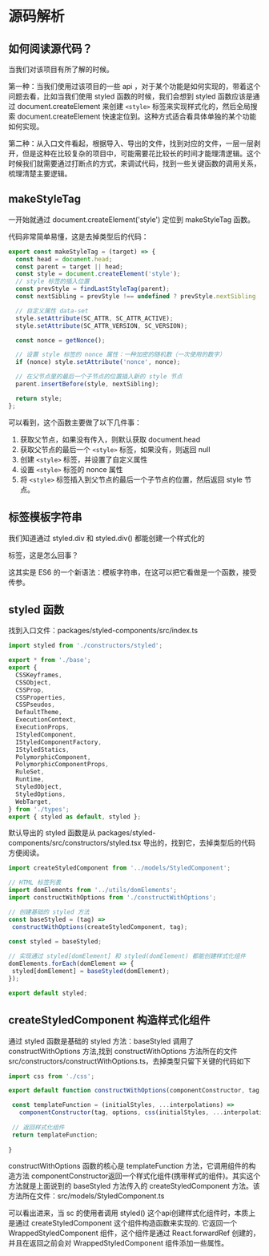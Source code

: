 # 源码解析

## 如何阅读源代码？

当我们对该项目有所了解的时候。

第一种：当我们使用过该项目的一些 api ，对于某个功能是如何实现的，带着这个问题去看，比如当我们使用 styled 函数的时候，我们会想到 styled 函数应该是通过 document.createElement 来创建 `<style>` 标签来实现样式化的，然后全局搜索 document.createElement 快速定位到。这种方式适合看具体单独的某个功能如何实现。

第二种：从入口文件看起，根据导入、导出的文件，找到对应的文件，一层一层剥开，但是这种在比较复杂的项目中，可能需要花比较长的时间才能理清逻辑。这个时候我们就需要通过打断点的方式，来调试代码，找到一些关键函数的调用关系，梳理清楚主要逻辑。


## makeStyleTag

一开始就通过 document.createElement('style') 定位到 makeStyleTag 函数。

代码非常简单易懂，这是去掉类型后的代码：

```js
export const makeStyleTag = (target) => {
  const head = document.head;
  const parent = target || head;
  const style = document.createElement('style');
  // style 标签的插入位置
  const prevStyle = findLastStyleTag(parent);
  const nextSibling = prevStyle !== undefined ? prevStyle.nextSibling : null;

  // 自定义属性 data-set
  style.setAttribute(SC_ATTR, SC_ATTR_ACTIVE);
  style.setAttribute(SC_ATTR_VERSION, SC_VERSION);

  const nonce = getNonce();

  // 设置 style 标签的 nonce 属性：一种加密的随机数（一次使用的数字）
  if (nonce) style.setAttribute('nonce', nonce);

  // 在父节点里的最后一个子节点的位置插入新的 style 节点
  parent.insertBefore(style, nextSibling);

  return style;
};
```

可以看到，这个函数主要做了以下几件事：

1. 获取父节点，如果没有传入，则默认获取 document.head
2. 获取父节点的最后一个 `<style>` 标签，如果没有，则返回 null
3. 创建 `<style>` 标签，并设置了自定义属性
4. 设置 `<style>` 标签的 nonce 属性
5. 将 `<style>` 标签插入到父节点的最后一个子节点的位置，然后返回 style 节点。


## 标签模板字符串

我们知道通过 styled.div 和 styled.div() 都能创建一个样式化的 <div> 标签，这是怎么回事？

这其实是 ES6 的一个新语法：模板字符串，在这可以把它看做是一个函数，接受传参。


## styled 函数

找到入口文件：packages/styled-components/src/index.ts

```js
import styled from './constructors/styled';

export * from './base';
export {
  CSSKeyframes,
  CSSObject,
  CSSProp,
  CSSProperties,
  CSSPseudos,
  DefaultTheme,
  ExecutionContext,
  ExecutionProps,
  IStyledComponent,
  IStyledComponentFactory,
  IStyledStatics,
  PolymorphicComponent,
  PolymorphicComponentProps,
  RuleSet,
  Runtime,
  StyledObject,
  StyledOptions,
  WebTarget,
} from './types';
export { styled as default, styled };
```

默认导出的 styled 函数是从 packages/styled-components/src/constructors/styled.tsx 导出的，找到它，去掉类型后的代码方便阅读。

```js
import createStyledComponent from '../models/StyledComponent';

// HTML 标签列表
import domElements from '../utils/domElements';
import constructWithOptions from './constructWithOptions';

// 创建基础的 styled 方法
const baseStyled = (tag) =>
 constructWithOptions(createStyledComponent, tag);
 
const styled = baseStyled;

// 实现通过 styled[domElement] 和 styled(domElement) 都能创建样式化组件
domElements.forEach(domElement => {
 styled[domElement] = baseStyled(domElement);
});

export default styled;
```

## createStyledComponent 构造样式化组件

通过 styled 函数是基础的 styled 方法：baseStyled 调用了 constructWithOptions 方法,找到 constructWithOptions 方法所在的文件 src/constructors/constructWithOptions.ts，去掉类型只留下关键的代码如下

```js
import css from './css';

export default function constructWithOptions(componentConstructor, tag, options) {

 const templateFunction = (initialStyles, ...interpolations) =>
   componentConstructor(tag, options, css(initialStyles, ...interpolations));
 
 // 返回样式化组件
 return templateFunction;
 
}
```

constructWithOptions 函数的核心是 templateFunction 方法，它调用组件的构造方法 componentConstructor返回一个样式化组件(携带样式的组件)。其实这个方法就是上面说到的 baseStyled 方法传入的 createStyledComponent 方法。该方法所在文件：src/models/StyledComponent.ts

可以看出进来，当 sc 的使用者调用 styled() 这个api创建样式化组件时，本质上是通过 createStyledComponent 这个组件构造函数来实现的. 它返回一个 WrappedStyledComponent 组件，这个组件是通过 React.forwardRef 创建的，并且在返回之前会对 WrappedStyledComponent 组件添加一些属性。

